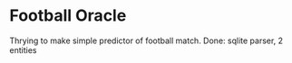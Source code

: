<h1>Football Oracle</h1>
Thrying to make simple predictor of football match. 
Done: sqlite parser, 2 entities
